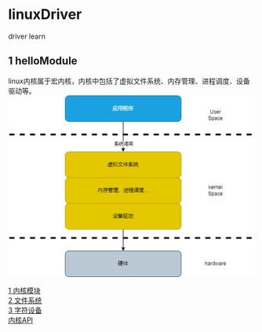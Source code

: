 # linuxDriver

driver learn

## 1 helloModule

linux内核属于宏内核，内核中包括了虚拟文件系统、内存管理、进程调度、设备驱动等。
![宏内核结构](doc/drawio/hellomodule.png)

[1 内核模块](doc/1%20内核模块.md)  
[2 文件系统](doc/2%20文件系统.md)  
[3 字符设备](doc/3%20字符设备.md)  
[内核API](doc/内核API.md)
